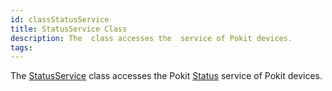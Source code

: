 ```yaml
---
id: classStatusService
title: StatusService Class
description: The  class accesses the  service of Pokit devices.
tags:
---
```

The [StatusService](classStatusService) class accesses the Pokit [Status](structStatusService_1_1Status) service of Pokit devices.
